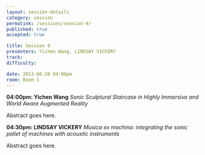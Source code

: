 ```yaml
---
layout: session-details
category: session
permalink: /sessions/session-9/
published: true
accepted: true

title: Session 9
presenters: Yichen Wang, LINDSAY VICKERY
track:
difficulty:

date: 2013-06-20 04:00pm
room: Room 1
---
```


**04:00pm: Yichen Wang**
_Sonic Sculptural Staircase in Highly Immersive and World Aware Augmented Reality_

Abstract goes here.

**04:30pm: LINDSAY VICKERY**
_Musica ex machina: integrating the sonic pallet of machines with acoustic instruments_

Abstract goes here.
